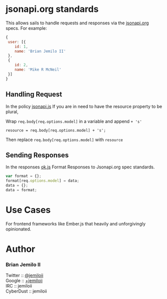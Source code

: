 # jsonapi.org standards #

This allows sails to handle requests and responses via the [jsonapi.org](http://jsonapi.org) specs. For example: 
	   
```js
{
 user: [{
 	id: 1,
 	name: 'Brian Jemilo II'
 },
 {
 	id: 2,
 	name: 'Mike R McNeil'
 }]
}
```

## Handling Request ##

In the policy [jsonapi.js](https://github.com/JemiloII/contribute-to-sails101/blob/master/api/policies/jsonapi.js)
If you are in need to have the resource property to be plural,

Wrap `req.body[req.options.model]` in a variable and append `+ 's'`

`resource = req.body[req.options.model] + 's';`

Then replace `req.body[req.options.model]` with `resource`

## Sending Responses ##

In the responses [ok.js](https://github.com/JemiloII/contribute-to-sails101/blob/master/api/responsess/ok.js)
Format Responses to Jsonapi.org spec standards.
```js
var format = {};
format[req.options.model] = data;
data = {};
data = format;
```

# Use Cases #
 
For frontend frameworks like Ember.js that heavily and unforgivingly opinionated.
	
# Author #
### Brian Jemilo II ###

Twitter   :: [@jemiloii](http://twitter.com/jemiloii)  
Google    :: [+jemiloii](http://plus.google.com/+JemiloII)  
IRC       :: jemiloii  
CyberDust :: jemiloii  
